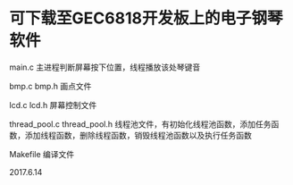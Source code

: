 # 可下载至GEC6818开发板上的电子钢琴软件

main.c 主进程判断屏幕按下位置，线程播放该处琴键音

bmp.c bmp.h 画点文件

lcd.c lcd.h 屏幕控制文件

thread_pool.c thread_pool.h 线程池文件，有初始化线程池函数，添加任务函数，添加线程函数，删除线程函数，销毁线程池函数以及执行任务函数

Makefile 编译文件

2017.6.14

